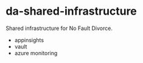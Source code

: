 # da-shared-infrastructure

Shared infrastructure for No Fault Divorce. 

- appinsights
- vault
- azure monitoring